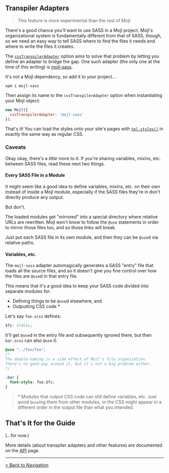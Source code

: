 ## Transpiler Adapters

> This feature is more experimental than the rest of Mojl. 

There's a good chance you'll want to use SASS in a Mojl project. Mojl's organizational system is fundamentally different from that of SASS, though, so we need an easy way to tell SASS where to find the files it needs and where to write the files it creates.

The [`cssTranspilerAdapter`](api.md#csstranspileradapter) option aims to solve that problem by letting you define an adapter to bridge the gap. One such adapter (the only one at the time of this writing) is [mojl-sass](https://www.npmjs.com/package/mojl-sass).

It's not a Mojl dependency, so add it to your project...

```
npm i mojl-sass
```

Then assign its name to the `cssTranspilerAdapter` option when instantiating your Mojl object:

```javascript
new Mojl({
  cssTranspilerAdapter: 'mojl-sass'
});
```

That's it! You can load the styles onto your site's pages with [`tpl.styles()`](templates.md#scripts-and-styles) in exactly the same way as regular CSS.


### Caveats

Okay okay, there's a *little* more to it. If you're sharing variables, mixins, etc. between SASS files, read these next two things.


#### Every SASS File in a Module

It might seem like a good idea to define variables, mixins, etc. on their own instead of inside a Mojl module, especially if the SASS files they're in don't directly produce any output.

But don't.

The loaded modules get "mirrored" into a special directory where relative URLs are rewritten. Mojl won't know to follow the `@use` statements in order to mirror those files too, and so those links will break.

Just put each SASS file in its own module, and then they can be `@use`d via relative paths.


#### Variables, etc.

The `mojl-sass` adapter automagically generates a SASS "entry" file that loads all the source files, and so it doesn't give you fine control over how the files are `@use`d in that entry file.

This means that it's a good idea to keep your SASS code divided into separate modules for:

- Defining things to be `@use`d elsewhere, and
- Outputting CSS code \*

Let's say `foo.scss` defines:
```scss
$fs: italic;
```

It'll get `@use`d in the entry file and subsequently ignored there, but then `bar.scss` can also `@use` it:

```scss
@use "../foo/foo";
/*
The double-naming is a side effect of Mojl's file organization.
There's no good way around it, but it's not a big problem either.
*/

.bar {
  font-style: foo.$fs;
}
```

> \* Modules that output CSS code can still define variables, etc. Just avoid `@use`ing them from other modules, or the CSS might appear in a different order in the output file than what you intended.


## That's It for the Guide

(...for now.)

More details (about transpiler adapters and other features) are documented on the [API](api.md) page.


---

[< Back to Navigation](index.md#navigation)